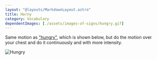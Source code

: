 ```yaml
---
layout: "@layouts/MarkdownLayout.astro"
title: Horny
category: Vocabulary
dependentImages: [./assets/images-of-signs/hungry.gif]
---
```


Same motion as ["hungry"](./hungry),
which is shown below,
but do the motion over your chest
and do it continuously and with more intensity.

![Hungry](@signs/hungry.gif)
